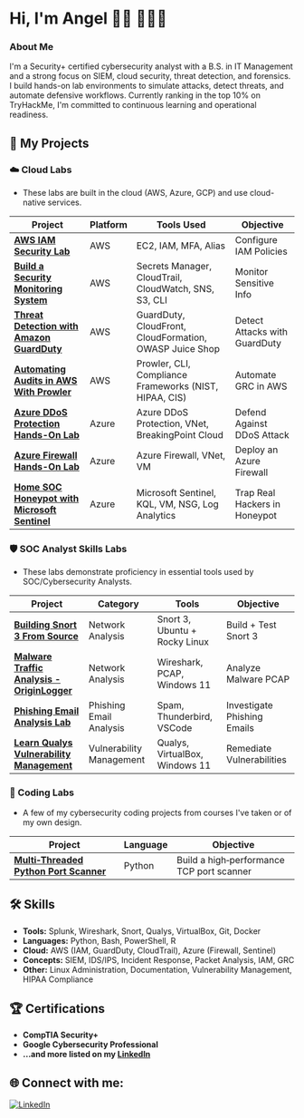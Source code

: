 # Hi, I'm Angel 👋🏾 👨🏽‍💻 



### About Me

I'm a Security+ certified cybersecurity analyst with a B.S. in IT Management and a strong focus on SIEM, cloud security, threat detection, and forensics. I build hands-on lab environments to simulate attacks, detect threats, and automate defensive workflows. Currently ranking in the top 10% on TryHackMe, I'm committed to continuous learning and operational readiness.

<!---------------------------------------------------------------------- SECTION BREAK ---------------------------------------------------------------------->

## 🌟 My Projects


### ☁️ Cloud Labs
- These labs are built in the cloud (AWS, Azure, GCP) and use cloud-native services.

|                                                               **Project**                                             |**Platform**|                    **Tools Used**                     |         **Objective**        |
| ----------------------------------------------------------------------------------------------------------------------|------------|-------------------------------------------------------|------------------------------|
| [**AWS IAM Security Lab**](./Cloud%20Labs/AWS%20IAM%20Security%20Lab.md)                                              |     AWS    |                  EC2, IAM, MFA, Alias                 |    Configure IAM Policies    |
| [**Build a Security Monitoring System**](./Cloud%20Labs/Build%20a%20Security%20Monitoring%20System.md)                |     AWS    | Secrets Manager, CloudTrail, CloudWatch, SNS, S3, CLI |    Monitor Sensitive Info    |
| [**Threat Detection with Amazon GuardDuty**](./Cloud%20Labs/Threat%20Detection%20with%20Amazon%20GuardDuty.md)        |     AWS    |GuardDuty, CloudFront, CloudFormation, OWASP Juice Shop|Detect Attacks with GuardDuty |
| [**Automating Audits in AWS With Prowler**](./Cloud%20Labs/Automating%20Audits%20in%20AWS%20With%20Prowler.md)        |     AWS    | Prowler, CLI, Compliance Frameworks (NIST, HIPAA, CIS)|      Automate GRC in AWS     |
| [**Azure DDoS Protection Hands-On Lab**](./Cloud%20Labs/Azure%20DDoS%20Protection%20Hands-On%20Lab.md)                |    Azure   |    Azure DDoS Protection, VNet, BreakingPoint Cloud   |  Defend Against DDoS Attack  |
| [**Azure Firewall Hands-On Lab**](./Cloud%20Labs/Azure%20Firewall%20Hands-On%20Lab.md)                                |    Azure   |                 Azure Firewall, VNet, VM              |    Deploy an Azure Firewall  |
| [**Home SOC Honeypot with Microsoft Sentinel**](./Cloud%20Labs/Home%20SOC%20Honeypot%20with%20Microsoft%20Sentinel.md)|    Azure   |    Microsoft Sentinel, KQL, VM, NSG, Log Analytics    |Trap Real Hackers in Honeypot |

### 🛡️ SOC Analyst Skills Labs
- These labs demonstrate proficiency in essential tools used by SOC/Cybersecurity Analysts.

|                                                              **Project**                                                         |      **Category**       |           **Tools**          |       **Objective**       |
| ---------------------------------------------------------------------------------------------------------------------------------|-------------------------|------------------------------|---------------------------|
| [**Building Snort 3 From Source**](./SOC%20Analyst%20Skills%20Labs/Building%20Snort%203%20From%20Source.md)                      |     Network Analysis    |Snort 3, Ubuntu + Rocky Linux |   Build + Test Snort 3    |
| [**Malware Traffic Analysis - OriginLogger**](./SOC%20Analyst%20Skills%20Labs/Malware%20Traffic%20Analysis%20-%20OriginLogger.md)|     Network Analysis    |  Wireshark, PCAP, Windows 11 |   Analyze Malware PCAP    |
| [**Phishing Email Analysis Lab**](./SOC%20Analyst%20Skills%20Labs/Phishing%20Email%20Analysis%20Lab.md)                          | Phishing Email Analysis |  Spam, Thunderbird, VSCode   |Investigate Phishing Emails|
| [**Learn Qualys Vulnerability Management**](./SOC%20Analyst%20Skills%20Labs/Learn%20Qualys%20Vulnerability%20Management.md)      |Vulnerability Management |Qualys, VirtualBox, Windows 11| Remediate Vulnerabilities |

### 👾 Coding Labs
- A few of my cybersecurity coding projects from courses I've taken or of my own design.

|                                              **Project**                                             |**Language**|              **Objective**              |
| -----------------------------------------------------------------------------------------------------|------------|-----------------------------------------|
| [**Multi‑Threaded Python Port Scanner**](./Coding%20Labs/Multi‑Threaded%20Python%20Port%20Scanner.md)| Python     |Build a high‑performance TCP port scanner|


<!---------------------------------------------------------------------- SECTION BREAK ---------------------------------------------------------------------->

## 🛠️ Skills

- **Tools:** Splunk, Wireshark, Snort, Qualys, VirtualBox, Git, Docker  
- **Languages:** Python, Bash, PowerShell, R
- **Cloud:** AWS (IAM, GuardDuty, CloudTrail), Azure (Firewall, Sentinel)  
- **Concepts:** SIEM, IDS/IPS, Incident Response, Packet Analysis, IAM, GRC  
- **Other:** Linux Administration, Documentation, Vulnerability Management, HIPAA Compliance

<!---------------------------------------------------------------------- SECTION BREAK ---------------------------------------------------------------------->

## 🏆 Certifications

- **CompTIA Security+**
- **Google Cybersecurity Professional**
- **...and more listed on my [LinkedIn](https://linkedin.com/in/angel-mcarthur-health)**

<!---------------------------------------------------------------------- SECTION BREAK ---------------------------------------------------------------------->

## 🌐 Connect with me:

[![LinkedIn](https://img.shields.io/badge/LinkedIn-Angel%20McArthur-blue?style=for-the-badge&logo=linkedin&logoColor=white)](https://www.linkedin.com/in/angel-mcarthur-health)

<!---------------------------------------------------------------------- SECTION BREAK ---------------------------------------------------------------------->